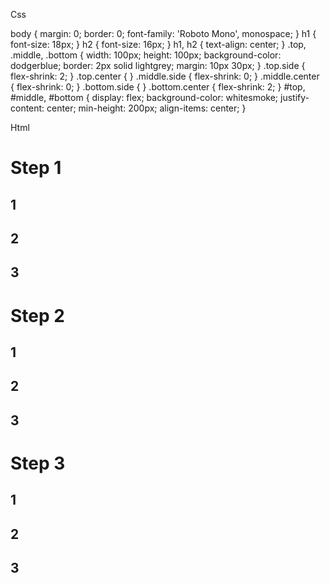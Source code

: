 Css


body {
  margin: 0;
  border: 0;
  font-family: 'Roboto Mono', monospace;
}
h1 {
  font-size: 18px;
}
h2 {
  font-size: 16px;
}
h1,
h2 {
  text-align: center;
}
.top,
.middle,
.bottom {
  width: 100px;
  height: 100px;
  background-color: dodgerblue;
  border: 2px solid lightgrey;
  margin: 10px 30px;
}
.top.side {
  flex-shrink: 2;
}
.top.center {
}
.middle.side {
  flex-shrink: 0;
}
.middle.center {
  flex-shrink: 0;
}
.bottom.side {
}
.bottom.center {
  flex-shrink: 2; 
}
#top,
#middle,
#bottom {
  display: flex;
  background-color: whitesmoke;
  justify-content: center;
  min-height: 200px;
  align-items: center;
}


Html


<!DOCTYPE html>
<html>
<head>
  <title>Flex Grow and Shrink</title>
  <link href='style.css' type='text/css' rel='stylesheet' />
  <link href='https://fonts.googleapis.com/css?family=Roboto+Mono' rel='stylesheet'>
</head>
<body>
  <h1>Step 1</h1>
  <div id='top'>
    <div class='top side'>
      <h2>1</h2>
    </div>
    <div class='top center'>
      <h2>2</h2>
    </div>
    <div class='top side'>
      <h2>3</h2>
    </div>
  </div>
  <h1>Step 2</h1>
  <div id='middle'>
    <div class='middle side'>
      <h2>1</h2>
    </div>
    <div class='middle center'>
      <h2>2</h2>
    </div>
    <div class='middle side'>
      <h2>3</h2>
    </div>
  </div>
  <h1>Step 3</h1>
  <div id='bottom'>
    <div class='bottom side'>
      <h2>1</h2>
    </div>
    <div class='bottom center'>
      <h2>2</h2>
    </div>
    <div class='bottom side'>
      <h2>3</h2>
    </div>
  </div>
</body>
</html>

